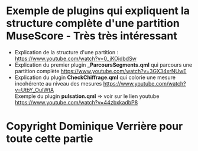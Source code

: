 # Exemple de plugins qui expliquent la structure complète d'une partition MuseScore - Très très intéressant
- Explication de la structure d'une partition : https://www.youtube.com/watch?v=0_jKOidbdSw
- Explication du premier plugin **_ParcoursSegments.qml** qui parcours une partition complète https://www.youtube.com/watch?v=3GX34xrNUwE
- Explication du plugin **CheckChiffrage.qml** qui colorie une mesure incohérente au niveau des mesures https://www.youtube.com/watch?v=UtbY_OuIWtA   
Exemple du plugin **pulsation.qml** => voir sur le lien youtube https://www.youtube.com/watch?v=44zbxkadbP8 

# Copyright Dominique Verrière pour toute cette partie  

